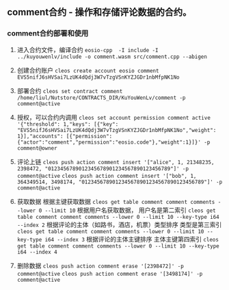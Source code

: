 ## comment合约 - 操作和存储评论数据的合约。
### comment合约部署和使用
1. 进入合约文件，编译合约
 `eosio-cpp  -I include -I ../kuyouwenlv/include -o comment.wasm src/comment.cpp --abigen`

2. 创建合约账户
`cleos create account eosio comment EVS5nifJ6sHVSai7LzUK4dQdj3W7vTzgVSnKYZJGDr1nbMfpNK1No`

3. 部署合约
`cleos set contract comment /home/liul/Nutstore/CONTRACTS_DIR/KuYouWenLv/comment -p comment@active`

4. 授权，可以合约内调用
`cleos set account permission comment active '{"threshold": 1,"keys": [{"key": "EVS5nifJ6sHVSai7LzUK4dQdj3W7vTzgVSnKYZJGDr1nbMfpNK1No","weight": 1}],"accounts": [{"permission":{"actor":"comment","permission":"eosio.code"},"weight":1}]}' -p comment@owner`

5. 评论上链
`cleos push action comment insert '["alice", 1, 21348235, 2398472, "0123456789012345678901234567890123456789"]' -p comment@active`
`cleos push action comment insert '["bob", 1, 364349514, 3498174, "0123456789012345678901234567890123456789"]' -p comment@active`

6. 获取数据
根据主键获取数据
`cleos get table comment comment comments --lower 0 --limit 10`
根据用户名获取数据， 用户名是第二索引
`cleos get table comment comment comments --lower 0 --limit 10 --key-type i64 --index 2`
根据评论的主体（如路书，酒店，机票）类型排序 类型是第三索引
`cleos get table comment comment comments --lower 0 --limit 10 --key-type i64 --index 3`
根据评论的主体主键排序 主体主键第四索引
`cleos get table comment comment comments --lower 0 --limit 10 --key-type i64 --index 4`

7. 删除数据
`cleos push action comment erase '[2398472]' -p comment@active`
`cleos push action comment erase '[3498174]' -p comment@active`
